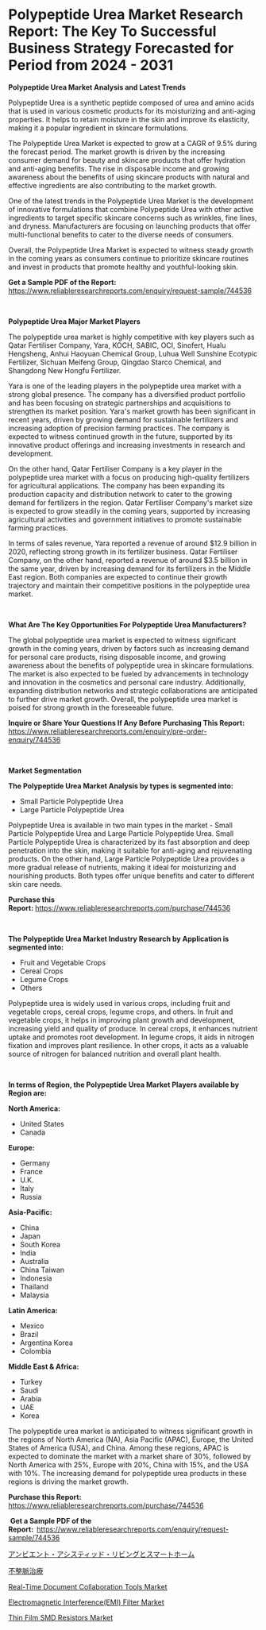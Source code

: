 <p><h1>Polypeptide Urea Market Research Report: The Key To Successful Business Strategy Forecasted for Period from 2024 - 2031</h1></p><p><strong>Polypeptide Urea Market Analysis and Latest Trends</strong></p>
<p><p>Polypeptide Urea is a synthetic peptide composed of urea and amino acids that is used in various cosmetic products for its moisturizing and anti-aging properties. It helps to retain moisture in the skin and improve its elasticity, making it a popular ingredient in skincare formulations.</p><p>The Polypeptide Urea Market is expected to grow at a CAGR of 9.5% during the forecast period. The market growth is driven by the increasing consumer demand for beauty and skincare products that offer hydration and anti-aging benefits. The rise in disposable income and growing awareness about the benefits of using skincare products with natural and effective ingredients are also contributing to the market growth.</p><p>One of the latest trends in the Polypeptide Urea Market is the development of innovative formulations that combine Polypeptide Urea with other active ingredients to target specific skincare concerns such as wrinkles, fine lines, and dryness. Manufacturers are focusing on launching products that offer multi-functional benefits to cater to the diverse needs of consumers.</p><p>Overall, the Polypeptide Urea Market is expected to witness steady growth in the coming years as consumers continue to prioritize skincare routines and invest in products that promote healthy and youthful-looking skin.</p></p>
<p><strong>Get a Sample PDF of the Report:&nbsp;</strong> <a href="https://www.reliableresearchreports.com/enquiry/request-sample/744536">https://www.reliableresearchreports.com/enquiry/request-sample/744536</a></p>
<p>&nbsp;</p>
<p><strong>Polypeptide Urea Major Market Players</strong></p>
<p><p>The polypeptide urea market is highly competitive with key players such as Qatar Fertiliser Company, Yara, KOCH, SABIC, OCI, Sinofert, Hualu Hengsheng, Anhui Haoyuan Chemical Group, Luhua Well Sunshine Ecotypic Fertilizer, Sichuan Meifeng Group, Qingdao Starco Chemical, and Shangdong New Hongfu Fertilizer.</p><p>Yara is one of the leading players in the polypeptide urea market with a strong global presence. The company has a diversified product portfolio and has been focusing on strategic partnerships and acquisitions to strengthen its market position. Yara's market growth has been significant in recent years, driven by growing demand for sustainable fertilizers and increasing adoption of precision farming practices. The company is expected to witness continued growth in the future, supported by its innovative product offerings and increasing investments in research and development.</p><p>On the other hand, Qatar Fertiliser Company is a key player in the polypeptide urea market with a focus on producing high-quality fertilizers for agricultural applications. The company has been expanding its production capacity and distribution network to cater to the growing demand for fertilizers in the region. Qatar Fertiliser Company's market size is expected to grow steadily in the coming years, supported by increasing agricultural activities and government initiatives to promote sustainable farming practices.</p><p>In terms of sales revenue, Yara reported a revenue of around $12.9 billion in 2020, reflecting strong growth in its fertilizer business. Qatar Fertiliser Company, on the other hand, reported a revenue of around $3.5 billion in the same year, driven by increasing demand for its fertilizers in the Middle East region. Both companies are expected to continue their growth trajectory and maintain their competitive positions in the polypeptide urea market.</p></p>
<p>&nbsp;</p>
<p><strong>What Are The Key Opportunities For Polypeptide Urea Manufacturers?</strong></p>
<p><p>The global polypeptide urea market is expected to witness significant growth in the coming years, driven by factors such as increasing demand for personal care products, rising disposable income, and growing awareness about the benefits of polypeptide urea in skincare formulations. The market is also expected to be fueled by advancements in technology and innovation in the cosmetics and personal care industry. Additionally, expanding distribution networks and strategic collaborations are anticipated to further drive market growth. Overall, the polypeptide urea market is poised for strong growth in the foreseeable future.</p></p>
<p><strong>Inquire or Share Your Questions If Any Before Purchasing This Report:</strong> <a href="https://www.reliableresearchreports.com/enquiry/pre-order-enquiry/744536">https://www.reliableresearchreports.com/enquiry/pre-order-enquiry/744536</a></p>
<p>&nbsp;</p>
<p><strong>Market Segmentation</strong></p>
<p><strong>The Polypeptide Urea Market Analysis by types is segmented into:</strong></p>
<p><ul><li>Small Particle Polypeptide Urea</li><li>Large Particle Polypeptide Urea</li></ul></p>
<p><p>Polypeptide Urea is available in two main types in the market - Small Particle Polypeptide Urea and Large Particle Polypeptide Urea. Small Particle Polypeptide Urea is characterized by its fast absorption and deep penetration into the skin, making it suitable for anti-aging and rejuvenating products. On the other hand, Large Particle Polypeptide Urea provides a more gradual release of nutrients, making it ideal for moisturizing and nourishing products. Both types offer unique benefits and cater to different skin care needs.</p></p>
<p><strong>Purchase this Report:&nbsp;</strong><a href="https://www.reliableresearchreports.com/purchase/744536">https://www.reliableresearchreports.com/purchase/744536</a></p>
<p>&nbsp;</p>
<p><strong>The Polypeptide Urea Market Industry Research by Application is segmented into:</strong></p>
<p><ul><li>Fruit and Vegetable Crops</li><li>Cereal Crops</li><li>Legume Crops</li><li>Others</li></ul></p>
<p><p>Polypeptide urea is widely used in various crops, including fruit and vegetable crops, cereal crops, legume crops, and others. In fruit and vegetable crops, it helps in improving plant growth and development, increasing yield and quality of produce. In cereal crops, it enhances nutrient uptake and promotes root development. In legume crops, it aids in nitrogen fixation and improves plant resilience. In other crops, it acts as a valuable source of nitrogen for balanced nutrition and overall plant health.</p></p>
<p>&nbsp;</p>
<p><strong>In terms of Region, the Polypeptide Urea Market Players available by Region are:</strong></p>
<p>
    <p> <strong> North America: </strong>
        <ul>
            <li>United States</li>
            <li>Canada</li>
        </ul>
        </p> 
    <p> <strong> Europe: </strong>
        <ul>
            <li>Germany</li>
            <li>France</li>
            <li>U.K.</li>
            <li>Italy</li>
            <li>Russia</li>
        </ul>
        </p> 
    <p> <strong> Asia-Pacific: </strong>
        <ul>
            <li>China</li>
            <li>Japan</li>
            <li>South Korea</li>
            <li>India</li>
            <li>Australia</li>
            <li>China Taiwan</li>
            <li>Indonesia</li>
            <li>Thailand</li>
            <li>Malaysia</li>
        </ul>
        </p> 
    <p> <strong> Latin America: </strong>
        <ul>
            <li>Mexico</li>
            <li>Brazil</li>
            <li>Argentina Korea</li>
            <li>Colombia</li>
        </ul>
        </p> 
    <p> <strong> Middle East & Africa: </strong>
        <ul>
            <li>Turkey</li>
            <li>Saudi</li>
            <li>Arabia</li>
            <li>UAE</li>
            <li>Korea</li>
        </ul>
    </p>
    </p>
<p><p>The polypeptide urea market is anticipated to witness significant growth in the regions of North America (NA), Asia Pacific (APAC), Europe, the United States of America (USA), and China. Among these regions, APAC is expected to dominate the market with a market share of 30%, followed by North America with 25%, Europe with 20%, China with 15%, and the USA with 10%. The increasing demand for polypeptide urea products in these regions is driving the market growth.</p></p>
<p><strong>Purchase this Report: </strong><a href="https://www.reliableresearchreports.com/purchase/744536">https://www.reliableresearchreports.com/purchase/744536</a></p>
<p>&nbsp;<strong>Get a Sample PDF of the Report:&nbsp;&nbsp;</strong><a href="https://www.reliableresearchreports.com/enquiry/request-sample/744536">https://www.reliableresearchreports.com/enquiry/request-sample/744536</a></p>
<p><strong></strong></p>
<p><p><a href="https://medium.com/@jerelschulit20231/%E3%82%A2%E3%83%B3%E3%83%93%E3%82%A8%E3%83%B3%E3%83%88%E3%82%A2%E3%82%B7%E3%82%B9%E3%83%88%E3%83%89%E3%83%AA%E3%83%93%E3%83%B3%E3%82%B0%E3%81%8A%E3%82%88%E3%81%B3%E3%82%B9%E3%83%9E%E3%83%BC%E3%83%88%E3%83%9B%E3%83%BC%E3%83%A0%E5%B8%82%E5%A0%B4%E3%81%AF-%E5%B8%82%E5%A0%B4%E3%82%B7%E3%82%A7%E3%82%A2-%E3%82%B5%E3%82%A4%E3%82%BA-%E3%81%8A%E3%82%88%E3%81%B32031%E5%B9%B4%E3%81%BE%E3%81%A7%E3%81%AE%E4%BA%88%E6%B8%AC%E3%81%AB%E7%84%A6%E7%82%B9%E3%82%92%E5%BD%93%E3%81%A6%E3%81%A6%E3%81%84%E3%81%BE%E3%81%99-38b65c6e02b6">アンビエント・アシスティッド・リビングとスマートホーム</a></p><p><a href="https://medium.com/@jerelschulit20231/%E4%B8%8D%E6%95%B4%E8%84%88%E6%B2%BB%E7%99%82%E5%B8%82%E5%A0%B4%E3%81%AE%E5%88%86%E6%9E%90%E3%81%A82024%E5%B9%B4%E3%81%8B%E3%82%892031%E5%B9%B4%E3%81%BE%E3%81%A7%E3%81%AE%E4%BA%88%E6%B8%AC%E3%81%AE%E8%A6%8F%E6%A8%A1-c37bee7b9683">不整脈治療</a></p><p><a href="https://faithful-glue-af3.notion.site/Real-Time-Document-Collaboration-Tools-Market-Research-Report-The-Key-To-Successful-Business-Strate-eccaac765cbf4420885240cbbb2ba474">Real-Time Document Collaboration Tools Market</a></p><p><a href="https://view.publitas.com/reportprime-1/electromagnetic-interference-emi-filter-market-with-the-goal-of-estimating-the-market-size-and-future-growth-potential-of-various-market-segments-based-on-component-applications-end-user-and-region/">Electromagnetic Interference(EMI) Filter Market</a></p><p><a href="https://issuu.com/reportprime-2/docs/thin-film-smd-resistors-market-size-2030.pptx">Thin Film SMD Resistors Market</a></p></p>